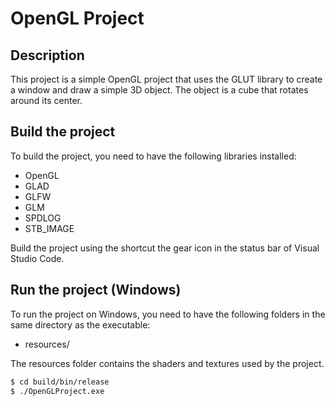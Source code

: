 # OpenGL Project

## Description
This project is a simple OpenGL project that uses the GLUT library to create a window and draw a simple 3D object. The object is a cube that rotates around its center.

## Build the project
To build the project, you need to have the following libraries installed:
- OpenGL
- GLAD
- GLFW
- GLM
- SPDLOG
- STB_IMAGE

Build the project using the shortcut the gear icon in the status bar of Visual Studio Code.


## Run the project (Windows)
To run the project on Windows, you need to have the following folders in the same directory as the executable:
- resources/

The resources folder contains the shaders and textures used by the project.

```bash
$ cd build/bin/release
$ ./OpenGLProject.exe
```
